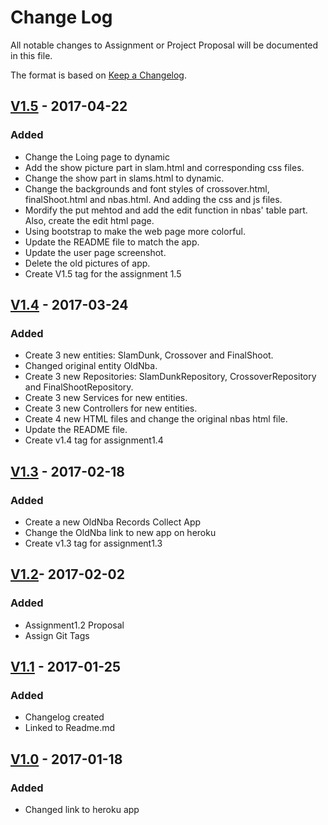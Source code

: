 # Change Log
All notable changes to Assignment or Project Proposal will be documented in this file.

The format is based on [Keep a Changelog](http://keepachangelog.com/).

## [V1.5] - 2017-04-22
### Added
- Change the Loing page to dynamic
- Add the show picture part in slam.html and corresponding css files.
- Change the show part in slams.html to dynamic.
- Change the backgrounds and font styles of crossover.html, finalShoot.html and nbas.html. And adding the css and js files.
- Mordify the put mehtod and add the edit function in nbas' table part. Also, create the edit html page.
- Using bootstrap to make the web page more colorful.
- Update the README file to match the app.
- Update the user page screenshot.
- Delete the old pictures of app.
- Create V1.5 tag for the assignment 1.5

## [V1.4] - 2017-03-24
### Added
- Create 3 new entities: SlamDunk, Crossover and FinalShoot.
- Changed original entity OldNba.
- Create 3 new Repositories: SlamDunkRepository, CrossoverRepository and FinalShootRepository.
- Create 3 new Services for new entities.
- Create 3 new Controllers for new entities.
- Create 4 new HTML files and change the original nbas html file.
- Update the README file.
- Create v1.4 tag for assignment1.4

## [V1.3] - 2017-02-18
### Added
- Create a new OldNba Records Collect App
- Change the OldNba link to new app on heroku
- Create v1.3 tag for assignment1.3

## [V1.2]- 2017-02-02
### Added
- Assignment1.2 Proposal 
- Assign Git Tags

## [V1.1] - 2017-01-25
### Added
- Changelog created 
- Linked to Readme.md

## [V1.0] - 2017-01-18
### Added
- Changed link to heroku app

[V1.5]: https://github.com/infsci2560sp17/full-stack-web-sew77/compare/v1.4b...v1.5
[V1.4]: https://github.com/infsci2560sp17/full-stack-web-sew77/compare/v1.3...v1.4b
[V1.3]: https://github.com/infsci2560sp17/full-stack-web-sew77/compare/V2.2...V1.3
[V1.2]: https://github.com/infsci2560sp17/full-stack-web-sew77/compare/V2.1...infsci2560sp17:V2.2
[V1.1]: https://github.com/infsci2560sp17/full-stack-web-sew77/compare/V1.0...infsci2560sp17:V2.1
[V1.0]: https://github.com/infsci2560sp17/full-stack-web-sew77/compare/master...V1.0

